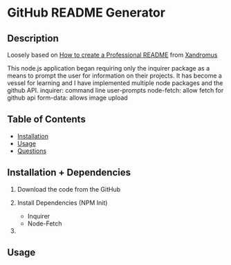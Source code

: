 # GitHub README Generator

## Description
Loosely based on [How to create a Professional README](https://github.com/coding-boot-camp/potential-enigma/blob/main/readme-guide.md) from [Xandromus](https://github.com/Xandromus)

This node.js application began requiring only the inquirer package as a means to prompt the user for information on their projects. It has become a vessel for learning and I have implemented multiple node packages and the github API. 
    inquirer: command line user-prompts
    node-fetch: allow fetch for github api
    form-data: allows image upload

## Table of Contents
* [Installation](#installation)
* [Usage](#usage)
* [Questions](#questions)

## Installation + Dependencies

1. Download the code from the GitHub

2. Install Dependencies (NPM Init)
    - Inquirer
    - Node-Fetch

3. 

## Usage